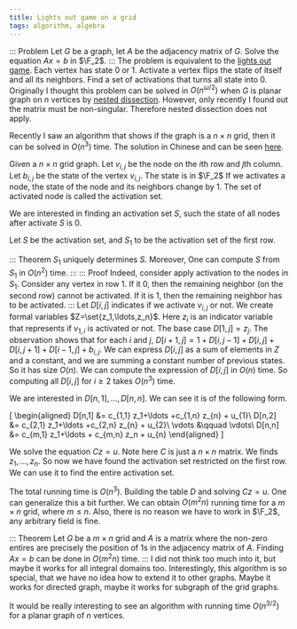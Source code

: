 ```yaml
---
title: Lights out game on a grid
tags: algorithm, algebra
---
```


::: Problem
  Let $G$ be a graph, let $A$ be the adjacency matrix of $G$. Solve the equation $Ax=b$ in $\F_2$.
:::
The problem is equivalent to the [lights out game](https://en.wikipedia.org/wiki/Lights_Out_%28game%29). Each vertex has state $0$ or $1$. Activate a vertex flips the state of itself and all its neighbors. Find a set of activations that turns all state into $0$.
Originally I thought this problem can be solved in $O(n^{\omega/2})$ when $G$ is planar graph on $n$ vertices by [nested dissection](https://en.wikipedia.org/wiki/Nested_dissection). However, only recently I found out the matrix must be non-singular. Therefore nested dissection does not apply. 

Recently I saw an algorithm that shows if the graph is a $n\times n$ grid, then it can be solved in $O(n^3)$ time. The solution in Chinese and can be seen [here](https://zhuanlan.zhihu.com/p/53646257).

Given a $n\times n$ grid graph. Let $v_{i,j}$ be the node on the $i$th row and $j$th column. 
Let $b_{i,j}$ be the state of the vertex $v_{i,j}$. The state is in $\F_2$
If we activates a node, the state of the node and its neighbors change by $1$.
The set of activated node is called the activation set.

We are interested in finding an activation set $S$, such the state of all nodes after activate $S$ is $0$.

Let $S$ be the activation set, and $S_1$ to be the activation set of the first row. 

::: Theorem
  $S_1$ uniquely determines $S$. Moreover, One can compute $S$ from $S_1$ in $O(n^2)$ time.
:::
::: Proof
  Indeed, consider apply activation to the nodes in $S_1$. Consider any vertex in row $1$. If it $0$, then the remaining neighbor (on the second row) cannot be activated. If it is $1$, then the remaining neighbor has to be activated. 
:::
Let $D[i,j]$ indicates if we activate $v_{i,j}$ or not.
We create formal variables $Z=\set{z_1,\ldots,z_n}$. Here $z_i$ is an indicator variable that represents if $v_{1,i}$ is activated or not.
The base case $D[1,j] = z_j$.
The observation shows that for each $i$ and $j$, $D[i+1,j] = 1 + D[i,j-1]+D[i,j]+D[i,j+1]+D[i-1,j]+b_{i,j}$.
We can express $D[i,j]$ as a sum of elements in $Z$ and a constant, and we are summing a constant number of previous states. So it has size $O(n)$.
We can compute the expression of $D[i,j]$ in $O(n)$ time.
So computing all $D[i,j]$ for $i\geq 2$ takes $O(n^3)$ time.

We are interested in $D[n,1],\ldots,D[n,n]$. We can see it is of the following form.

\[
\begin{aligned}
D[n,1] &= c_{1,1} z_1+\ldots +c_{1,n} z_{n} + u_{1}\\
D[n,2] &= c_{2,1} z_1+\ldots +c_{2,n} z_{n} + u_{2}\\
 \vdots &\qquad  \vdots\\
D[n,n] &= c_{m,1} z_1+\ldots + c_{m,n} z_n + u_{n}
\end{aligned}
\]

We solve the equation $Cz=u$. Note here $C$ is just a $n\times n$ matrix. We finds $z_1,\ldots,z_n$. So now we have found the activation set restricted on the first row. We can use it to find the entire activation set. 

The total running time is $O(n^3)$. Building the table $D$ and solving $Cz=u$.
One can generalize this a bit further. We can obtain $O(m^2n)$ running time for a $m\times n$ grid, where $m\leq n$.
Also, there is no reason we have to work in $\F_2$, any arbitrary field is fine. 

::: Theorem
  Let $G$ be a $m\times n$ grid and $A$ is a matrix where the non-zero entires are precisely the position of $1$s in the adjacency matrix of $A$. Finding $Ax=b$ can be done in $O(m^2n)$ time. 
:::
I did not think too much into it, but maybe it works for all integral domains too.
Interestingly, this algorithm is so special, that we have no idea how to extend it to other graphs. 
Maybe it works for directed graph, maybe it works for subgraph of the grid graphs.

It would be really interesting to see an algorithm with running time $O(n^{3/2})$ for a planar graph of $n$ vertices.